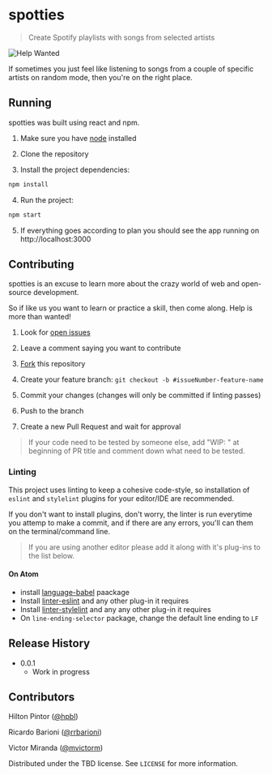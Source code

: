 # spotties
> Create Spotify playlists with songs from selected artists

![Help Wanted][help-shield]

If sometimes you just feel like listening to songs from a couple of specific artists on random mode, then you're on the right place.

<!-- ![](header.png) -->

## Running

spotties was built using react and npm.

1. Make sure you have [node](https://nodejs.org/en/) installed

2. Clone the repository

3. Install the project dependencies:
```sh
npm install
```

4. Run the project:
```sh
npm start
```

5. If everything goes according to plan you should see the app running on http://localhost:3000


## Contributing

spotties is an excuse to learn more about the crazy world of web and open-source development.

So if like us you want to learn or practice a skill, then come along. Help is more than wanted!

1. Look for [open issues](https://github.com/hpbl/spotties/issues)

2. Leave a comment saying you want to contribute

3. [Fork](https://github.com/hpbl/spotties/fork) this repository

4. Create your feature branch:
`git checkout -b #issueNumber-feature-name`

5. Commit your changes (changes will only be committed if linting passes)

6. Push to the branch

7. Create a new Pull Request and wait for approval

> If your code need to be tested by someone else, add "WIP: " at beginning of PR title and comment down what need to be tested.


### Linting

This project uses linting to keep a cohesive code-style, so installation of `eslint` and `stylelint` plugins for your editor/IDE are recommended.

If you don't want to install plugins, don't worry, the linter is run everytime you attemp to make a commit, and if there are any errors, you'll can them on the terminal/command line.

>If you are using another editor please add it along with it's plug-ins to the list below.

#### On Atom
 - install [language-babel](https://atom.io/packages/language-babel) paackage
 - Install [linter-eslint](https://atom.io/packages/linter-eslint) and any other plug-in it requires
 - Install [linter-stylelint](https://atom.io/packages/linter-stylelint) and any any other plug-in it requires
 - On `line-ending-selector` package, change the default line ending to `LF`


## Release History

* 0.0.1
    * Work in progress


## Contributors

Hilton Pintor ([@hpbl](https://github.com/hpbl))

Ricardo Barioni ([@rrbarioni](https://github.com/rrbarioni))

Victor Miranda ([@mvictorm](https://github.com/mvictorm))

Distributed under the TBD license. See ``LICENSE`` for more information.


<!-- Markdown link & img dfn's -->
[help-shield]: https://img.shields.io/badge/help-wanted-brightgreen.svg
